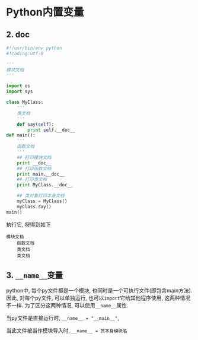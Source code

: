 # Python内置变量

## 2. __doc__

```python
#!/usr/bin/env python
#!coding:utf-8

'''
模块文档
'''

import os
import sys 

class MyClass:
    ''' 
    类文档
    '''
    def say(self):
        print self.__doc__
def main():
    ''' 
    函数文档
    '''
    ## 打印模块文档
    print __doc__
    ## 打印函数文档
    print main.__doc__
    ## 打印类文档
    print MyClass.__doc__

    ## 类对象打印本身文档
    myClass = MyClass()
    myClass.say()
main()
```

执行它, 将得到如下

```
模块文档
    函数文档
    类文档
    类文档
```

## 3. `__name__`变量

python中, 每个py文件都是一个模块, 也同时是一个可执行文件(即包含main方法). 因此, 对每个py文件, 可以单独运行, 也可以`import`它给其他程序使用, 这两种情况不一样. 为了区分这两种情况, 可以使用`__name__`属性.

当py文件是直接运行时, `__name__ = "__main__"`,

当此文件被当作模块导入时, `__name__ = 其本身模块名`
